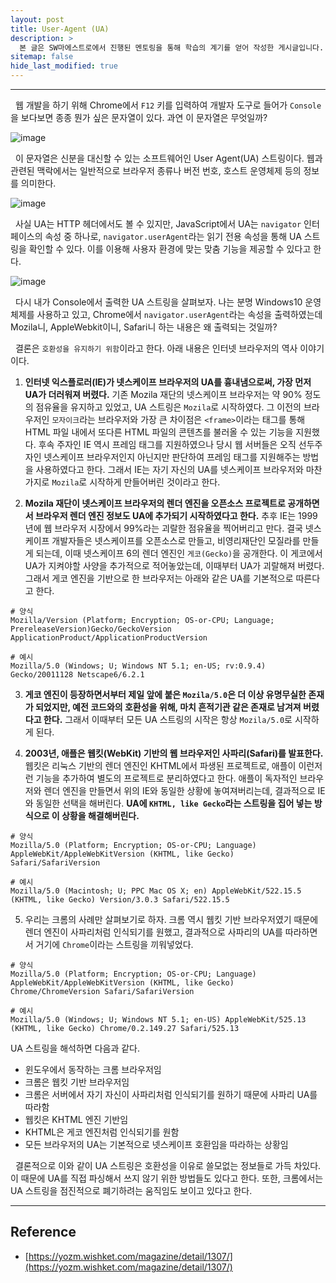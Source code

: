```yaml
---
layout: post
title: User-Agent (UA)
description: >
  본 글은 SW마에스트로에서 진행된 멘토링을 통해 학습의 계기를 얻어 작성한 게시글입니다.
sitemap: false
hide_last_modified: true
---
```


---

&nbsp; 웹 개발을 하기 위해 Chrome에서 `F12` 키를 입력하여 개발자 도구로 들어가 `Console`을 보다보면 종종 뭔가 싶은 문자열이 있다. 과연 이 문자열은 무엇일까?

![image](https://user-images.githubusercontent.com/68031450/236124043-0d2f347a-ee6b-4529-8e52-a0f2d0f6e657.png)

&nbsp; 이 문자열은 신분을 대신할 수 있는 소프트웨어인 User Agent(UA) 스트링이다. 웹과 관련된 맥락에서는 일반적으로 브라우저 종류나 버전 번호, 호스트 운영체제 등의 정보를 의미한다. <br>

![image](https://user-images.githubusercontent.com/68031450/236124958-7829b2ba-b39b-4642-8376-77c79fc84275.png)

&nbsp; 사실 UA는 HTTP 헤더에서도 볼 수 있지만, JavaScript에서 UA는 `navigator` 인터페이스의 속성 중 하나로, `navigator.userAgent`라는 읽기 전용 속성을 통해 UA 스트링을 확인할 수 있다. 이를 이용해 사용자 환경에 맞는 맞춤 기능을 제공할 수 있다고 한다. <br>

![image](https://user-images.githubusercontent.com/68031450/236124043-0d2f347a-ee6b-4529-8e52-a0f2d0f6e657.png)

&nbsp; 다시 내가 Console에서 출력한 UA 스트링을 살펴보자. 나는 분명 Windows10 운영체제를 사용하고 있고, Chrome에서 `navigator.userAgent`라는 속성을 출력하였는데 Mozila니, AppleWebkit이니, Safari니 하는 내용은 왜 출력되는 것일까? <br>

&nbsp; 결론은 `호환성을 유지하기 위함`이라고 한다. 아래 내용은 인터넷 브라우저의 역사 이야기이다.

1. **인터넷 익스플로러(IE)가 넷스케이프 브라우저의 UA를 흉내냄으로써, 가장 먼저 UA가 더러워져 버렸다.** 기존 Mozila 재단의 넷스케이프 브라우저는 약 90% 정도의 점유율을 유지하고 있었고, UA 스트링은 `Mozila`로 시작하였다. 그 이전의 브라우저인 `모자이크`라는 브라우저와 가장 큰 차이점은 `<frame>`이라는 태그를 통해 HTML 파일 내에서 또다른 HTML 파일의 콘텐츠를 불러올 수 있는 기능을 지원했다. 후속 주자인 IE 역시 프레임 태그를 지원하였으나 당시 웹 서버들은 오직 선두주자인 넷스케이프 브라우저인지 아닌지만 판단하여 프레임 태그를 지원해주는 방법을 사용하였다고 한다. 그래서 IE는 자기 자신의 UA를 넷스케이프 브라우저와 마찬가지로 `Mozila`로 시작하게 만들어버린 것이라고 한다.

2. **Mozila 재단이 넷스케이프 브라우저의 렌더 엔진을 오픈소스 프로젝트로 공개하면서 브라우저 렌더 엔진 정보도 UA에 추가되기 시작하였다고 한다.** 추후 IE는 1999년에 웹 브라우저 시장에서 99%라는 괴랄한 점유율을 찍어버리고 만다. 결국 넷스케이프 개발자들은 넷스케이프를 오픈소스로 만들고, 비영리재단인 모질라를 만들게 되는데, 이때 넷스케이프 6의 렌더 엔진인 `게코(Gecko)`을 공개한다. 이 게코에서 UA가 지켜야할 사양을 추가적으로 적어놓았는데, 이때부터 UA가 괴랄해져 버렸다. 그래서 게코 엔진을 기반으로 한 브라우저는 아래와 같은 UA를 기본적으로 따른다고 한다.

```
# 양식
Mozilla/Version (Platform; Encryption; OS-or-CPU; Language; PrereleaseVersion)Gecko/GeckoVersion ApplicationProduct/ApplicationProductVersion

# 예시
Mozilla/5.0 (Windows; U; Windows NT 5.1; en-US; rv:0.9.4) Gecko/20011128 Netscape6/6.2.1
```

3. **게코 엔진이 등장하면서부터 제일 앞에 붙은 `Mozila/5.0`은 더 이상 유명무실한 존재가 되었지만, 예전 코드와의 호환성을 위해, 마치 흔적기관 같은 존재로 남겨져 버렸다고 한다.** 그래서 이때부터 모든 UA 스트링의 시작은 항상 `Mozila/5.0`로 시작하게 된다.

4. **2003년, 애플은 웹킷(WebKit) 기반의 웹 브라우저인 사파리(Safari)를 발표한다.** 웹킷은 리눅스 기반의 렌더 엔진인 KHTML에서 파생된 프로젝트로, 애플이 이런저런 기능을 추가하여 별도의 프로젝트로 분리하였다고 한다. 애플이 독자적인 브라우저와 렌더 엔진을 만들면서 위의 IE와 동일한 상황에 놓여져버리는데, 결과적으로 IE와 동일한 선택을 해버린다. **UA에 `KHTML, like Gecko`라는 스트링을 집어 넣는 방식으로 이 상황을 해결해버린다.**

```
# 양식
Mozilla/5.0 (Platform; Encryption; OS-or-CPU; Language) AppleWebKit/AppleWebKitVersion (KHTML, like Gecko) Safari/SafariVersion

# 예시
Mozilla/5.0 (Macintosh; U; PPC Mac OS X; en) AppleWebKit/522.15.5 (KHTML, like Gecko) Version/3.0.3 Safari/522.15.5
```

5. 우리는 크롬의 사례만 살펴보기로 하자. 크롬 역시 웹킷 기반 브라우저였기 때문에 렌더 엔진이 사파리처럼 인식되기를 원했고, 결과적으로 사파리의 UA를 따라하면서 거기에 `Chrome`이라는 스트링을 끼워넣었다.

```
# 양식
Mozilla/5.0 (Platform; Encryption; OS-or-CPU; Language) AppleWebKit/AppleWebKitVersion (KHTML, like Gecko) Chrome/ChromeVersion Safari/SafariVersion

# 예시
Mozilla/5.0 (Windows; U; Windows NT 5.1; en-US) AppleWebKit/525.13 (KHTML, like Gecko) Chrome/0.2.149.27 Safari/525.13
```

UA 스트링을 해석하면 다음과 같다.

- 윈도우에서 동작하는 크롬 브라우저임
- 크롬은 웹킷 기반 브라우저임
- 크롬은 서버에서 자기 자신이 사파리처럼 인식되기를 원하기 때문에 사파리 UA를 따라함
- 웹킷은 KHTML 엔진 기반임
- KHTML은 게코 엔진처럼 인식되기를 원함
- 모든 브라우저의 UA는 기본적으로 넷스케이프 호환임을 따라하는 상황임

&nbsp; 결론적으로 이와 같이 UA 스트링은 호환성을 이유로 쓸모없는 정보들로 가득 차있다. 이 때문에 UA를 직접 파싱해서 쓰지 않기 위한 방법들도 있다고 한다. 또한, 크롬에서는 UA 스트링을 점진적으로 폐기하려는 움직임도 보이고 있다고 한다.

---

## Reference

- [https://yozm.wishket.com/magazine/detail/1307/](https://yozm.wishket.com/magazine/detail/1307/)
